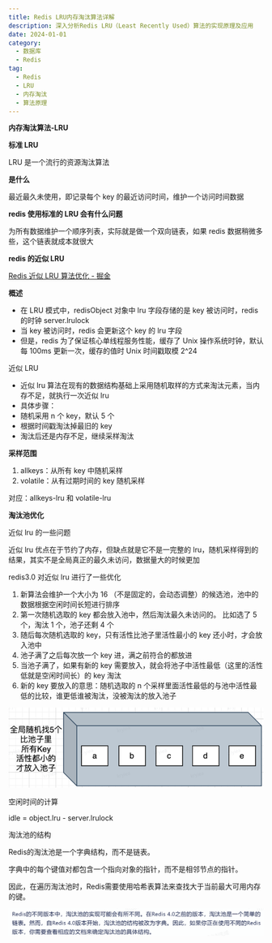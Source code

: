 ```yaml
---
title: Redis LRU内存淘汰算法详解
description: 深入分析Redis LRU（Least Recently Used）算法的实现原理及应用
date: 2024-01-01
category:
  - 数据库
  - Redis
tag:
  - Redis
  - LRU
  - 内存淘汰
  - 算法原理
---
```


**内存淘汰算法-LRU**

**标准 LRU**

LRU 是一个流行的资源淘汰算法

**是什么**

最近最久未使用，即记录每个 key 的最近访问时间，维护一个访问时间数据

**redis 使用标准的 LRU 会有什么问题**

为所有数据维护一个顺序列表，实际就是做一个双向链表，如果 redis 数据稍微多些，这个链表就成本就很大

**redis 的近似 LRU**

[Redis 近似 LRU 算法优化 - 掘金](https://juejin.cn/post/6844903454708596750)

**概述**

- 在 LRU 模式中，redisObject 对象中 lru 字段存储的是 key 被访问时，redis 的时钟 server.lrulock
- 当 key 被访问时，redis 会更新这个 key 的 lru 字段
- 但是，redis 为了保证核心单线程服务性能，缓存了 Unix 操作系统时钟，默认每 100ms 更新一次，缓存的值时 Unix 时间戳取模 2^24

近似 LRU

- 近似 lru 算法在现有的数据结构基础上采用随机取样的方式来淘汰元素，当内存不足，就执行一次近似 lru
- 具体步骤：
- 随机采用 n 个 key，默认 5 个
- 根据时间戳淘汰掉最旧的 key
- 淘汰后还是内存不足，继续采样淘汰

**采样范围**

1. allkeys：从所有 key 中随机采样
2. volatile：从有过期时间的 key 随机采样

对应：allkeys-lru 和 volatile-lru

**淘汰池优化**

近似 lru 的一些问题

近似 lru 优点在于节约了内存，但缺点就是它不是一完整的 lru，随机采样得到的结果，其实不是全局真正的最久未访问，数据量大的时候更加

redis3.0 对近似 lru 进行了一些优化

1. 新算法会维护一个大小为 16 （不是固定的，会动态调整）的候选池，池中的数据根据空闲时间长短进行排序
2. 第一次随机选取的 key 都会放入池中，然后淘汰最久未访问的。
   比如选了 5 个，淘汰 1 个，池子还剩 4 个
3. 随后每次随机选取的 key，只有活性比池子里活性最小的 key 还小时，才会放入池中
4. 池子满了之后每次放一个 key 进，满之前符合的都放进
5. 当池子满了，如果有新的 key 需要放入，就会将池子中活性最低（这里的活性低就是空闲时间长）的 key 淘汰
1. 新的 key 要放入的意思：随机选取的 n 个采样里面活性最低的与池中活性最低的比较，谁更低谁被淘汰，没被淘汰的放入池子

![...](images\内存淘汰算法-LRU.001.png)

空闲时间的计算

idle = object.lru - server.lrulock

淘汰池的结构

Redis的淘汰池是一个字典结构，而不是链表。

字典中的每个键值对都包含一个指向对象的指针，而不是相邻节点的指针。

因此，在遍历淘汰池时，Redis需要使用哈希表算法来查找大于当前最大可用内存的键。

![...](images\内存淘汰算法-LRU.002.png)


